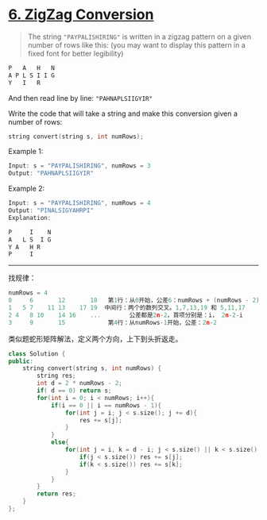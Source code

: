 # [6. ZigZag Conversion](https://leetcode-cn.com/problems/zigzag-conversion)

> The string `"PAYPALISHIRING"` is written in a zigzag pattern on a given number of rows like this: (you may want to display this pattern in a fixed font for better legibility)

```c
P   A   H   N
A P L S I I G
Y   I   R
```

And then read line by line: `"PAHNAPLSIIGYIR"`

Write the code that will take a string and make this conversion given a number of rows:

```c
string convert(string s, int numRows);
```

Example 1:

```c
Input: s = "PAYPALISHIRING", numRows = 3
Output: "PAHNAPLSIIGYIR"
```

Example 2:

```c
Input: s = "PAYPALISHIRING", numRows = 4
Output: "PINALSIGYAHRPI"
Explanation:

P     I    N
A   L S  I G
Y A   H R
P     I
```

---

找规律：

```c
numRows = 4
0     6       12       18   第1行：从0开始，公差6：numRows + (numRows - 2)
1   5 7    11 13    17 19  中间行：两个的数列交叉。1,7,13,19 和 5,11,17
2 4   8 10    14 16    ...        公差都是2n-2，首项分别是：i， 2n-2-i
3     9       15            第4行：从numRows-1开始，公差：2n-2
```

类似题蛇形矩阵解法，定义两个方向，上下到头折返走。

```c++
class Solution {
public:
    string convert(string s, int numRows) {
        string res;
        int d = 2 * numRows - 2;
        if( d == 0) return s;
        for(int i = 0; i < numRows; i++){
            if(i == 0 || i == numRows - 1){
                for(int j = i; j < s.size(); j += d){
                    res += s[j];
                }
            }
            else{
                for(int j = i, k = d - i; j < s.size() || k < s.size(); j += d, k += d){
                    if(j < s.size()) res += s[j];
                    if(k < s.size()) res += s[k];
                }
            }
        }
        return res;
    }
};
```
